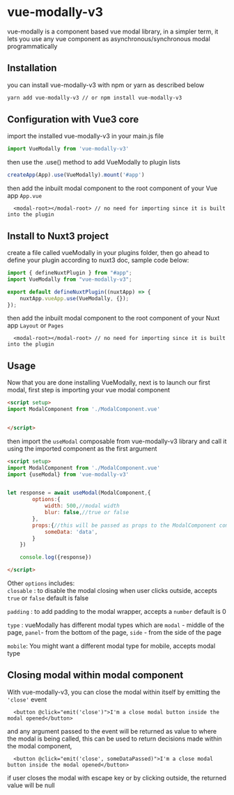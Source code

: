 # vue-modally-v3
vue-modally is a component based vue modal library, in a simpler term, it lets you use any vue component as asynchronous/synchronous modal programmatically

## Installation

you can install vue-modally-v3 with npm or yarn as described below

```bash
yarn add vue-modally-v3 // or npm install vue-modally-v3
```

## Configuration with Vue3 core

import the installed vue-modally-v3 in your main.js file

```javascript
import VueModally from 'vue-modally-v3'
```

then use the .use() method to add VueModally to plugin lists

```javascript
createApp(App).use(VueModally).mount('#app')
```

then add the inbuilt modal component to the root component of your Vue app `App.vue`

```vue
  <modal-root></modal-root> // no need for importing since it is built into the plugin 
```


## Install to Nuxt3 project

create a file called vueModally in your plugins folder, then go ahead to define your plugin according to nuxt3 doc, sample code below:

```javascript
import { defineNuxtPlugin } from "#app";
import VueModally from "vue-modally-v3";

export default defineNuxtPlugin((nuxtApp) => {
    nuxtApp.vueApp.use(VueModally, {});
});
```
then add the inbuilt modal component to the root component of your Nuxt app `Layout` or `Pages` 

```vue
  <modal-root></modal-root> // no need for importing since it is built into the plugin 
```

## Usage

Now that you are done installing VueModally, next is to launch our first modal, first step is importing your vue modal component

```html
<script setup>
import ModalComponent from './ModalComponent.vue'


</script>
```

then import the `useModal` composable from vue-modally-v3 library and call it using the imported component as the first argument

```html
<script setup>
import ModalComponent from './ModalComponent.vue'
import {useModal} from 'vue-modally-v3'


let response = await useModal(ModalComponent,{
        options:{
            width: 500,//modal width
            blur: false,//true or false
        },
        props:{//this will be passed as props to the ModalComponent compoent
            someData: 'data',
        }
    })

    console.log({response})

</script>
```
Other `options` includes:
<br>
`closable` : to disable the modal closing when user clicks outside, accepts `true` or `false` default is false 
<br>

`padding` : to add padding to the modal wrapper, accepts a `number`  default is 0
<br>

`type` : vueModally has different modal types which are `modal` - middle of the page, `panel`- from the bottom of the page, `side` - from the side of the page
<br>

`mobile`: You might want a different modal type for mobile, accepts modal type

## Closing modal within modal component

With vue-modally-v3, you can close the modal within itself by emitting the `'close'` event

```vue
  <button @click="emit('close')">I'm a close modal button inside the modal opened</button>
```

and any argument passed to the event will be returned as value to where the modal is being called,
this can be used to return decisions made within the modal component,
```vue
  <button @click="emit('close', someDataPassed)">I'm a close modal button inside the modal opened</button>
```



if user closes the modal with escape key or by clicking outside, the returned value will be null

